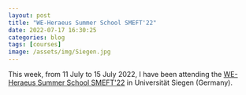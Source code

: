 ```yaml
---
layout: post
title: "WE-Heraeus Summer School SMEFT'22"
date: 2022-07-17 16:30:25
categories: blog
tags: [courses]
image: /assets/img/Siegen.jpg
---
```


This week, from 11 July to 15 July 2022, I have been attending the [WE-Heraeus Summer School SMEFT'22](https://indico.icc.ub.edu/event/71/) in Universität Siegen (Germany).
